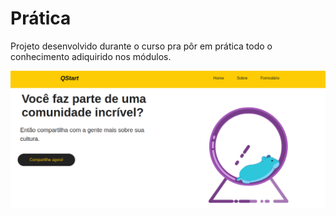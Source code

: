 # Prática

Projeto desenvolvido durante o curso pra pôr em prática todo o conhecimento adiquirido nos módulos.

![screenshot](./static/images-readme/Screenshot%20from%202022-10-29%2006-29-29.png)